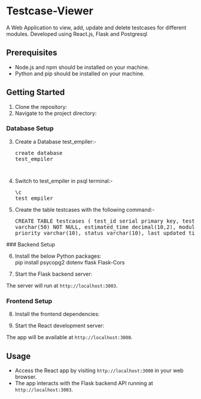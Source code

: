 # Testcase-Viewer
A Web Application to view, add, update and delete testcases for different modules. Developed using React.js, Flask and Postgresql

## Prerequisites

- Node.js and npm should be installed on your machine.
- Python and pip should be installed on your machine.

## Getting Started

1. Clone the repository:
2. Navigate to the project directory:

### Database Setup

3. Create a Database test_empiler:- 
<br><pre>create database test_empiler<pre>
4. Switch to test_empiler in psql terminal:-
<br><pre>\c test_empiler</pre>
5. Create the table testcases with the following command:-
<br><pre>
CREATE TABLE testcases
(
  test_id serial primary key,
  testcase_name varchar(50) NOT NULL,
  estimated_time decimal(10,2),
  module varchar(100),
  priority varchar(10),
  status varchar(10),
  last_updated timestamp
);
</pre>
### Backend Setup

6. Install the below Python packages: 
     <br> pip install psycopg2 dotenv flask Flask-Cors


7. Start the Flask backend server:


The server will run at `http://localhost:3003`.

### Frontend Setup

8. Install the frontend dependencies:


8. Start the React development server:


The app will be available at `http://localhost:3000`.

## Usage

- Access the React app by visiting `http://localhost:3000` in your web browser.
- The app interacts with the Flask backend API running at `http://localhost:3003`.
